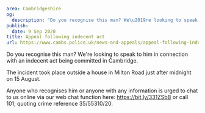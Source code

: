 ```yaml
area: Cambridgeshire
og:
  description: "Do you recognise this man? We\u2019re looking to speak to him in connection with an indecent act being committed in Cambridge."
publish:
  date: 9 Sep 2020
title: Appeal following indecent act
url: https://www.cambs.police.uk/news-and-appeals/appeal-following-indecent-act
```

Do you recognise this man? We're looking to speak to him in connection with an indecent act being committed in Cambridge.

The incident took place outside a house in Milton Road just after midnight on 15 August.

Anyone who recognises him or anyone with any information is urged to chat to us online via our web chat function here: https://bit.ly/331ZSbB or call 101, quoting crime reference 35/55310/20.

